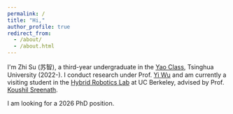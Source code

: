 ```yaml
---
permalink: /
title: "Hi,"
author_profile: true
redirect_from: 
  - /about/
  - /about.html
---
```


I'm Zhi Su (苏智), a third-year undergraduate in the [Yao Class](https://iiis.tsinghua.edu.cn/en/Yao_Class/About_Yao_Class.htm), Tsinghua University (2022-). I conduct research under Prof. [Yi Wu](https://jxwuyi.weebly.com/) and am currently a visiting student in the [Hybrid Robotics Lab](https://hybrid-robotics.berkeley.edu/) at UC Berkeley, advised by Prof. [Koushil Sreenath](https://hybrid-robotics.berkeley.edu/koushil/).


I am looking for a 2026 PhD position.